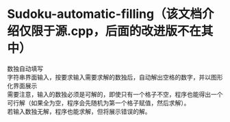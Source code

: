 # Sudoku-automatic-filling（该文档介绍仅限于源.cpp，后面的改进版不在其中）  
数独自动填写  
字符串界面输入，按要求输入需要求解的数独后，自动解出空格的数字，并以图形化界面展示  
需要注意，输入的数独必须是可解的，即使只有一个格子不空，程序也能得出一个可行解（如果全为空，程序会先随机为第一个格子赋值，然后求解）。  
若输入数独无解，程序也能求解，但将展示错误的解。
